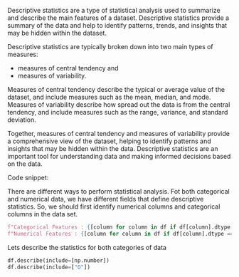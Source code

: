Descriptive statistics are a type of statistical analysis used to summarize and describe the main features of a dataset. Descriptive statistics provide a summary of the data and help to identify patterns, trends, and insights that may be hidden within the dataset.

Descriptive statistics are typically broken down into two main types of measures: 
- measures of central tendency and 
- measures of variability. 

Measures of central tendency describe the typical or average value of the dataset, and include measures such as the mean, median, and mode.
Measures of variability describe how spread out the data is from the central tendency, and include measures such as the range, variance, and standard deviation.

Together, measures of central tendency and measures of variability provide a comprehensive view of the dataset, helping to identify patterns and insights that may be hidden within the data. Descriptive statistics are an important tool for understanding data and making informed decisions based on the data.

Code snippet:

There are different ways to perform statistical analysis. Fot both categorical and numerical data, we have different fields that define descriptive statistics. So, we should first identify numerical columns and categorical columns in the data set.
```python
f"Categorical Features : {[column for column in df if df[column].dtype == object]})"
f"Numerical Features : {[column for column in df if df[column].dtype == int]})"
```

Lets  describe the statistics for both categories of data
```python
df.describe(include=[np.number])
df.describe(include=["O"])